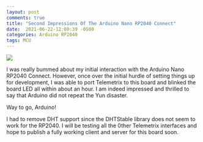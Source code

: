 ```yaml
---
layout: post
comments: true
title: "Second Impressions Of The Arduino Nano RP2040 Connect"
date:  2021-06-22-12:00:39 -0500
categories: Arduino RP2040
tags: MCU
---
```


![]({{site.baseurl}}/images/nano_2040.jpg)


I was really bummed about my initial interaction with the Arduino 
Nano RP2040 Connect. However, once over the initial hurdle of setting 
things up for development, I was able to port 
Telemetrix to this board and blinked the board LED all 
within about an hour. I am indeed impressed and thrilled to say that Arduino did not repeat the Yun disaster.

Way to go, Arduino!

I had to remove DHT support since the DHTStable library 
does not seem to work for the RP2040. I will be testing all the
0ther Telemetrix interfaces and hope to publish a fully
working client and server for 
this board soon.
